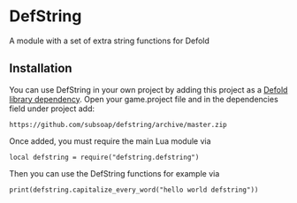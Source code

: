 # DefString
A module with a set of extra string functions for Defold

## Installation
You can use DefString in your own project by adding this project as a [Defold library dependency](http://www.defold.com/manuals/libraries/). Open your game.project file and in the dependencies field under project add:

	https://github.com/subsoap/defstring/archive/master.zip
  
Once added, you must require the main Lua module via

```
local defstring = require("defstring.defstring")
```
Then you can use the DefString functions for example via

```
print(defstring.capitalize_every_word("hello world defstring"))
```
